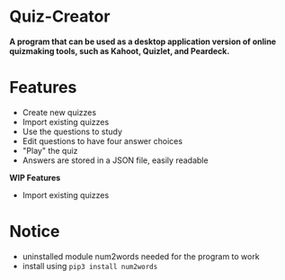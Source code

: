 # Quiz-Creator

**A program that can be used as a desktop application version of online quizmaking tools, such as Kahoot, Quizlet, and Peardeck.**

# Features

- Create new quizzes
- Import existing quizzes
- Use the questions to study
- Edit questions to have four answer choices
- "Play" the quiz
- Answers are stored in a JSON file, easily readable

**WIP Features**

- Import existing quizzes

# Notice

- uninstalled module num2words needed for the program to work
- install using `pip3 install num2words`
